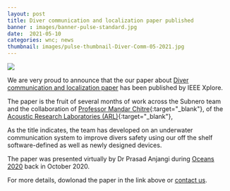 ```yaml
---
layout: post
title: Diver communication and localization paper published
banner : images/banner-pulse-standard.jpg
date:  2021-05-10
categories: wnc; news
thumbnail: images/pulse-thumbnail-Diver-Comm-05-2021.jpg
---
```

<div class='pulse-img-div'>
    <img src="{{site.baseurl}}/images/pulse-thumbnail-Diver-Comm-05-2021.jpg" class='pulse-img'>
</div>

We are very proud to announce that the our paper about [Diver communication and localization paper](https://ieeexplore.ieee.org/abstract/document/9389462) has been published by IEEE Xplore.

The paper is the fruit of several months of work across the Subnero team and the collaboration of [Professor Mandar Chitre](https://arl.nus.edu.sg/people/mandar-chitre/){:target="_blank"}, of the [Acoustic Research Laboratories (ARL)](https://arl.nus.edu.sg/){:target="_blank"},

As the title indicates, the team has developed on an underwater communication system to improve divers safety using our off the shelf software-defined as well as newly designed devices.

The paper was presented virtually by Dr Prasad Anjangi during [Oceans 2020](https://global20.oceansconference.org/) back in October 2020.

For more details, dowlonad the paper in the link above or [contact us](info@subnero.com).
